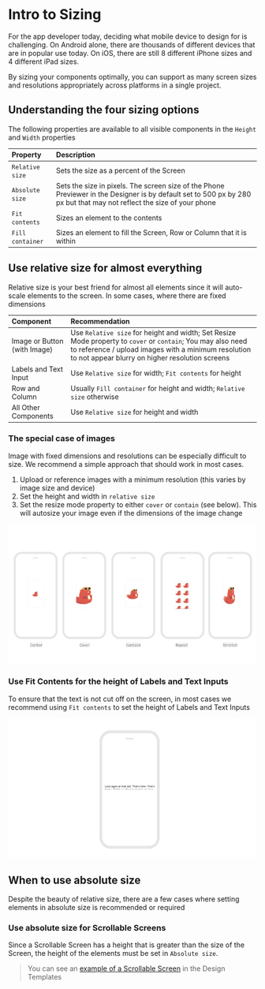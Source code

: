 # Intro to Sizing

For the app developer today, deciding what mobile device to design for is challenging. On Android alone, there are thousands of different devices that are in popular use today. On iOS, there are still 8 different iPhone sizes and 4 different iPad sizes.

By sizing your components optimally, you can support as many screen sizes and resolutions appropriately across platforms in a single project.

## Understanding the four sizing options

The following properties are available to all visible components in the `Height` and `Width` properties

| Property | Description |
| :--- | :--- |
| `Relative size` | Sets the size as a percent of the Screen |
| `Absolute size` | Sets the size in pixels. The screen size of the Phone Previewer in the Designer is by default set to 500 px by 280 px but that may not reflect the size of your phone |
| `Fit contents` | Sizes an element to the contents |
| `Fill container` | Sizes an element to fill the Screen, Row or Column that it is within |

## Use relative size for almost everything

Relative size is your best friend for almost all elements since it will auto-scale elements to the screen. In some cases, where there are fixed dimensions

| Component | Recommendation |
| :--- | :--- |
| Image or Button \(with Image\) | Use `Relative size` for height and width; Set Resize Mode property to `cover` or `contain`; You may also need to reference / upload images with a minimum resolution to not appear blurry on higher resolution screens |
| Labels and Text Input | Use `Relative size` for width; `Fit contents` for height |
| Row and Column | Usually `Fill container` for height and width; `Relative size`  otherwise |
| All Other Components | Use `Relative size` for height and width |

### The special case of images

Image with fixed dimensions and resolutions can be especially difficult to size. We recommend a simple approach that should work in most cases.

1. Upload or reference images with a minimum resolution \(this varies by image size and device\)
2. Set the height and width in `relative size`
3. Set the resize mode property to either `cover` or `contain` \(see below\). This will autosize your image even if the dimensions of the image change

![](.gitbook/assets/image%20%28113%29.png)

### Use Fit Contents for the height of Labels and Text Inputs

To ensure that the text is not cut off on the screen, in most cases we recommend using `Fit contents` to set the height of Labels and Text Inputs

![](.gitbook/assets/thunkable-documentation-exhibits-92.png)

## When to use absolute size

Despite the beauty of relative size, there are a few cases where setting elements in absolute size is recommended or required

### Use absolute size for Scrollable Screens

Since a Scrollable Screen has a height that is greater than the size of the Screen, the height of the elements must be set in `Absolute size`.

> You can see an [example of a Scrollable Screen](intro-to-sizing.md) in the Design Templates

